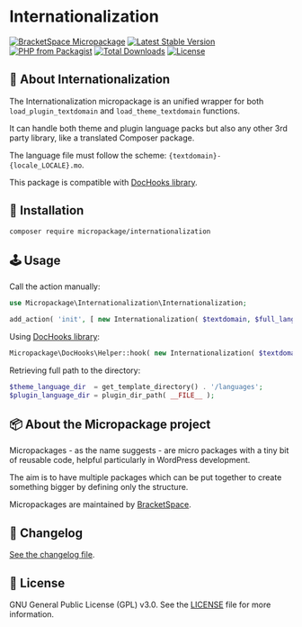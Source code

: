 # Internationalization

[![BracketSpace Micropackage](https://img.shields.io/badge/BracketSpace-Micropackage-brightgreen)](https://bracketspace.com)
[![Latest Stable Version](https://poser.pugx.org/micropackage/internationalization/v/stable)](https://packagist.org/packages/micropackage/internationalization)
[![PHP from Packagist](https://img.shields.io/packagist/php-v/micropackage/internationalization.svg)](https://packagist.org/packages/micropackage/internationalization)
[![Total Downloads](https://poser.pugx.org/micropackage/internationalization/downloads)](https://packagist.org/packages/micropackage/internationalization)
[![License](https://poser.pugx.org/micropackage/internationalization/license)](https://packagist.org/packages/micropackage/internationalization)

## 🧬 About Internationalization

The Internationalization micropackage is an unified wrapper for both `load_plugin_textdomain` and `load_theme_textdomain` functions.

It can handle both theme and plugin language packs but also any other 3rd party library, like a translated Composer package.

The language file must follow the scheme: `{textdomain}-{locale_LOCALE}.mo`.

This package is compatible with [DocHooks library](https://github.com/micropackage/dochooks).

## 💾 Installation

``` bash
composer require micropackage/internationalization
```

## 🕹 Usage

Call the action manually:

```php
use Micropackage\Internationalization\Internationalization;

add_action( 'init', [ new Internationalization( $textdomain, $full_language_dir_path ), 'load_translation' ] );
```

Using [DocHooks library](https://github.com/micropackage/dochooks):

```php
Micropackage\DocHooks\Helper::hook( new Internationalization( $textdomain, $full_language_dir_path ) );
```

Retrieving full path to the directory:

```php
$theme_language_dir  = get_template_directory() . '/languages';
$plugin_language_dir = plugin_dir_path( __FILE__ );
```

## 📦 About the Micropackage project

Micropackages - as the name suggests - are micro packages with a tiny bit of reusable code, helpful particularly in WordPress development.

The aim is to have multiple packages which can be put together to create something bigger by defining only the structure.

Micropackages are maintained by [BracketSpace](https://bracketspace.com).

## 📖 Changelog

[See the changelog file](./CHANGELOG.md).

## 📃 License

GNU General Public License (GPL) v3.0. See the [LICENSE](./LICENSE) file for more information.
